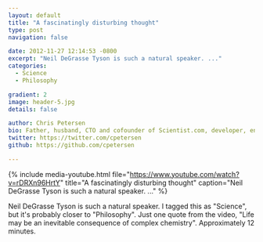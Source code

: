 ```yaml
---
layout: default
title: "A fascinatingly disturbing thought"
type: post
navigation: false

date: 2012-11-27 12:14:53 -0800
excerpt: "Neil DeGrasse Tyson is such a natural speaker. ..."
categories:
  - Science
  - Philosophy

gradient: 2
image: header-5.jpg
details: false

author: Chris Petersen
bio: Father, husband, CTO and cofounder of Scientist.com, developer, entrepreneur and technologist.
twitter: https://twitter.com/cpetersen
github: https://github.com/cpetersen

---
```


{% include media-youtube.html file="https://www.youtube.com/watch?v=rDRXn96HrtY" title="A fascinatingly disturbing thought" caption="Neil DeGrasse Tyson is such a natural speaker. ..." %}

Neil DeGrasse Tyson is such a natural speaker. I tagged this as "Science", but it's probably closer to "Philosophy". Just one quote from the video, "Life may be an inevitable consequence of complex chemistry". Approximately 12 minutes.
